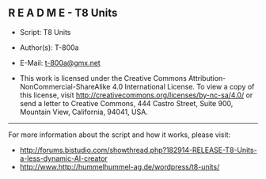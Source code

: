 ## R E A D M E - T8 Units

- Script: T8 Units
- Author(s): T-800a
- E-Mail: t-800a@gmx.net

- This work is licensed under the Creative Commons Attribution-NonCommercial-ShareAlike 4.0 International License.
To view a copy of this license, visit http://creativecommons.org/licenses/by-nc-sa/4.0/ or send a letter to
Creative Commons, 444 Castro Street, Suite 900, Mountain View, California, 94041, USA.


___


For more information about the script and how it works, please visit:

- http://forums.bistudio.com/showthread.php?182914-RELEASE-T8-Units-a-less-dynamic-AI-creator
- http://www.http://hummelhummel-ag.de/wordpress/t8-units/